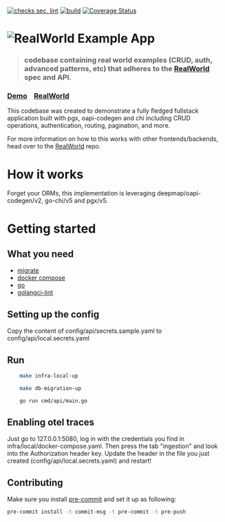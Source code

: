 [![checks sec, lint](https://github.com/vincentserpoul/realworld-go-oapi-codegen-chi-pgx/actions/workflows/check.yaml/badge.svg)](https://github.com/vincentserpoul/realworld-go-oapi-codegen-chi-pgx/actions/workflows/check.yaml) [![build](https://github.com/vincentserpoul/realworld-go-oapi-codegen-chi-pgx/actions/workflows/build.yaml/badge.svg)](https://github.com/vincentserpoul/realworld-go-oapi-codegen-chi-pgx/actions/workflows/build.yml) [![Coverage Status](https://coveralls.io/repos/github/vincentserpoul/realworld-go-oapi-codegen-chi-pgx/badge.svg?branch=main)](https://coveralls.io/github/vincentserpoul/realworld-go-oapi-codegen-chi-pgx?branch=main)

# ![RealWorld Example App](logo.png)

> ### codebase containing real world examples (CRUD, auth, advanced patterns, etc) that adheres to the [RealWorld](https://github.com/gothinkster/realworld) spec and API.


### [Demo](https://demo.realworld.io/)&nbsp;&nbsp;&nbsp;&nbsp;[RealWorld](https://github.com/gothinkster/realworld)


This codebase was created to demonstrate a fully fledged fullstack application built with pgx, oapi-codegen and chi including CRUD operations, authentication, routing, pagination, and more.

For more information on how to this works with other frontends/backends, head over to the [RealWorld](https://github.com/gothinkster/realworld) repo.


# How it works

Forget your ORMs, this implementation is leveraging deepmap/oapi-codegen/v2, go-chi/v5 and pgx/v5.

# Getting started

## What you need

- [migrate](https://github.com/golang-migrate/migrate)
- [docker compose](https://docs.docker.com/compose/)
- [go](https://go.dev)
- [golangci-lint](https://golangci-lint.run/)

## Setting up the config

Copy the content of config/api/secrets.sample.yaml to config/api/local.secrets.yaml

## Run

```bash
    make infra-local-up
```

```bash
    make db-migration-up
```

```bash
    go run cmd/api/main.go
```

## Enabling otel traces

Just go to 127.0.0.1:5080, log in with the credentials you find in infra/local/docker-compose.yaml.
Then press the tab "ingestion" and look into the Authorization header key.
Update the header in the file you just created (config/api/local.secrets.yaml) and restart!

## Contributing

Make sure you install [pre-commit](https://pre-commit.com/) and set it up as following:

```bash
pre-commit install -t commit-msg -t pre-commit -t pre-push
```
